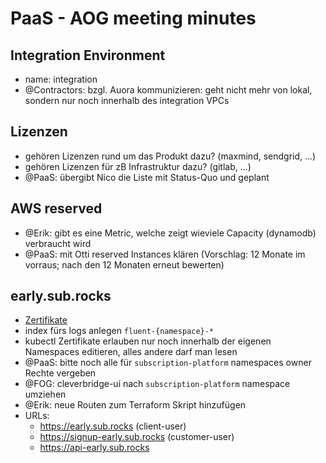 # PaaS - AOG meeting minutes

## Integration Environment

- name: integration
- @Contractors: bzgl. Auora kommunizieren: geht nicht mehr von lokal, sondern nur noch innerhalb des integration VPCs

## Lizenzen

- gehören Lizenzen rund um das Produkt dazu? (maxmind, sendgrid, ...)
- gehören Lizenzen für zB Infrastruktur dazu? (gitlab, ...)
- @PaaS: übergibt Nico die Liste mit Status-Quo und geplant

## AWS reserved 

- @Erik: gibt es eine Metric, welche zeigt wieviele Capacity (dynamodb) verbraucht wird
- @PaaS: mit Otti reserved Instances klären (Vorschlag: 12 Monate im vorraus; nach den 12 Monaten erneut bewerten)

## early.sub.rocks

- [Zertifikate](https://sharepoint.cgn.cleverbridge.com/Development/Restricted_Library/Forms/AllItems.aspx?RootFolder=%2FDevelopment%2FRestricted_Library%2FPaaS%20Team%2FSubscriptionPlatform&FolderCTID=0x012000D259AF87B2912B48B2143AF9BA1F5DFA&View=%7B0B68AA92-031F-4FDE-B311-15A8803EBE41%7D&InitialTabId=Ribbon%2ERead&VisibilityContext=WSSTabPersistence)
- index fürs logs anlegen `fluent-{namespace}-*`
- kubectl Zertifikate erlauben nur noch innerhalb der eigenen Namespaces editieren, alles andere darf man lesen
- @PaaS: bitte noch alle für `subscription-platform` namespaces owner Rechte vergeben
- @FOG: cleverbridge-ui nach `subscription-platform` namespace umziehen
- @Erik: neue Routen zum Terraform Skript hinzufügen
- URLs:
	- https://early.sub.rocks (client-user)
	- https://signup-early.sub.rocks (customer-user)
	- https://api-early.sub.rocks